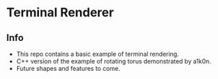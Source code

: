 # Terminal Renderer

## Info
* This repo contains a basic example of terminal rendering.
* C++ version of the example of rotating torus demonstrated by a1k0n.
* Future shapes and features to come.
